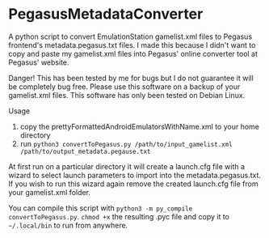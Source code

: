 # PegasusMetadataConverter
A python script to convert EmulationStation gamelist.xml files to Pegasus frontend's metadata.pegasus.txt files. I made this because I didn't want to copy and paste my gamelist.xml files into Pegasus' online converter tool at Pegasus' website.

Danger! This has been tested by me for bugs but I do not guarantee it will be completely bug free. Please use this software on a backup of your gamelist.xml files. This software has only been tested on Debian Linux.

Usage
1. copy the prettyFormattedAndroidEmulatorsWithName.xml to your home directory
2. run `python3 convertToPegasus.py /path/to/input_gamelist.xml /path/to/output_metadata.pegause.txt`

At first run on a particular directory it will create a launch.cfg file with a wizard to select launch parameters to import into the metadata.pegasus.txt. If you wish to run this wizard again remove the created launch.cfg file from your gamelist.xml folder.

You can compile this script with `python3 -m py_compile convertToPegasus.py`. `chmod +x` the resulting .pyc file and copy it to `~/.local/bin` to run from anywhere.
